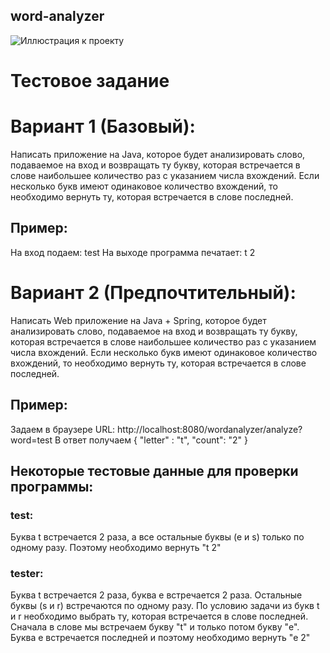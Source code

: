 ## word-analyzer
![Иллюстрация к проекту](https://cdn2.slidemodel.com/wp-content/uploads/8308-01-analysis-word-cloud-picture-1-320x180.jpg)

# Тестовое задание

# Вариант 1 (Базовый):
Написать приложение на Java, которое будет анализировать слово, подаваемое на вход и возвращать ту букву, 
которая встречается в слове наибольшее количество раз с указанием числа вхождений. 
Если несколько букв имеют одинаковое количество вхождений, то необходимо вернуть ту, 
которая встречается в слове последней.

## Пример:
На вход подаем: test
На выходе программа печатает: t 2

# Вариант 2 (Предпочтительный):
Написать Web приложение на Java + Spring, которое будет анализировать слово, 
подаваемое на вход и возвращать ту букву, которая встречается в слове наибольшее 
количество раз с указанием числа вхождений. Если несколько букв имеют одинаковое 
количество вхождений, то необходимо вернуть ту, которая встречается в слове последней.

## Пример:
Задаем в браузере URL: http://localhost:8080/wordanalyzer/analyze?word=test
В ответ получаем 
{
"letter" : "t",
"count": "2"
}

## Некоторые тестовые данные для проверки программы:

### test: 
Буква t встречается 2 раза, а все остальные буквы (e и s) только по одному разу. 
Поэтому необходимо вернуть "t 2"

### tester: 
Буква t встречается 2 раза, буква e встречается 2 раза. 
Остальные буквы (s и r) встречаются по одному разу. 
По условию задачи из букв t и r необходимо выбрать ту, которая встречается в слове последней. 
Сначала в слове мы встречаем букву "t" и только потом букву "e". 
Буква e встречается последней и поэтому необходимо вернуть "e 2"



